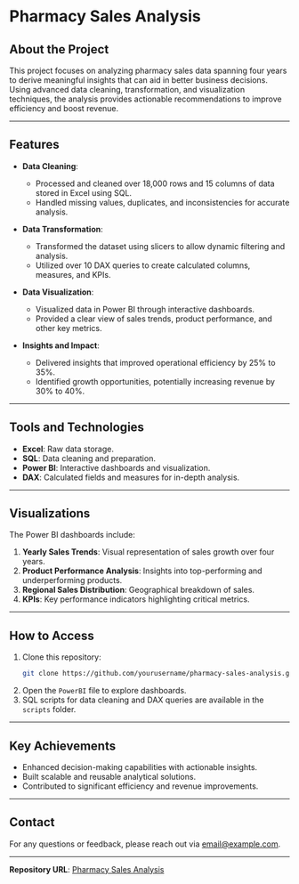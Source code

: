 
# Pharmacy Sales Analysis

## About the Project
This project focuses on analyzing pharmacy sales data spanning four years to derive meaningful insights that can aid in better business decisions. Using advanced data cleaning, transformation, and visualization techniques, the analysis provides actionable recommendations to improve efficiency and boost revenue.

---

## Features
- **Data Cleaning**:
  - Processed and cleaned over 18,000 rows and 15 columns of data stored in Excel using SQL.
  - Handled missing values, duplicates, and inconsistencies for accurate analysis.

- **Data Transformation**:
  - Transformed the dataset using slicers to allow dynamic filtering and analysis.
  - Utilized over 10 DAX queries to create calculated columns, measures, and KPIs.

- **Data Visualization**:
  - Visualized data in Power BI through interactive dashboards.
  - Provided a clear view of sales trends, product performance, and other key metrics.

- **Insights and Impact**:
  - Delivered insights that improved operational efficiency by 25% to 35%.
  - Identified growth opportunities, potentially increasing revenue by 30% to 40%.

---

## Tools and Technologies
- **Excel**: Raw data storage.
- **SQL**: Data cleaning and preparation.
- **Power BI**: Interactive dashboards and visualization.
- **DAX**: Calculated fields and measures for in-depth analysis.

---

## Visualizations
The Power BI dashboards include:
1. **Yearly Sales Trends**: Visual representation of sales growth over four years.
2. **Product Performance Analysis**: Insights into top-performing and underperforming products.
3. **Regional Sales Distribution**: Geographical breakdown of sales.
4. **KPIs**: Key performance indicators highlighting critical metrics.

---

## How to Access
1. Clone this repository:
   ```bash
   git clone https://github.com/yourusername/pharmacy-sales-analysis.git
   ```
2. Open the `PowerBI` file to explore dashboards.
3. SQL scripts for data cleaning and DAX queries are available in the `scripts` folder.

---

## Key Achievements
- Enhanced decision-making capabilities with actionable insights.
- Built scalable and reusable analytical solutions.
- Contributed to significant efficiency and revenue improvements.

---

## Contact
For any questions or feedback, please reach out via [email@example.com](mailto:email@example.com).

---

**Repository URL**: [Pharmacy Sales Analysis](https://github.com/yourusername/pharmacy-sales-analysis)

